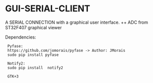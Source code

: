 # GUI-SERIAL-CLIENT

A SERIAL CONNECTION with a graphical user interface.
++ ADC from ST32F407 graphical viewer


Dependencies:

     Pyfase:  
     https://github.com/jomorais/pyfase -> Author: JMorais
     sudo pip install pyfase
     
     Notify2:
     sudo pip install  notify2
     
     GTK+3
